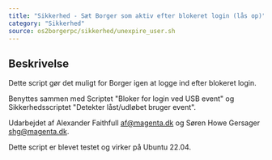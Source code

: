 ```yaml
---
title: "Sikkerhed - Sæt Borger som aktiv efter blokeret login (lås op)"
category: "Sikkerhed"
source: os2borgerpc/sikkerhed/unexpire_user.sh
---
```


## Beskrivelse
Dette script gør det muligt for Borger igen at logge ind efter blokeret login.

Benyttes sammen med Scriptet "Bloker for login ved USB event" og Sikkerhedsscriptet "Detekter låst/udløbet bruger event".

Udarbejdet af Alexander Faithfull <af@magenta.dk> og Søren Howe Gersager <shg@magenta.dk>.

Dette script er blevet testet og virker på Ubuntu 22.04.